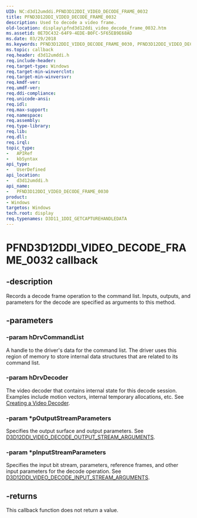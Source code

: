 ```yaml
---
UID: NC:d3d12umddi.PFND3D12DDI_VIDEO_DECODE_FRAME_0032
title: PFND3D12DDI_VIDEO_DECODE_FRAME_0032
description: Used to decode a video frame.
old-location: display\pfnd3d12ddi_video_decode_frame_0032.htm
ms.assetid: 0E7DC432-64F9-4EDE-B0FC-5F65EB9E68AD
ms.date: 03/29/2018
ms.keywords: PFND3D12DDI_VIDEO_DECODE_FRAME_0030, PFND3D12DDI_VIDEO_DECODE_FRAME_0030 callback function [Display Devices], d3d12umddi/PFND3D12DDI_VIDEO_DECODE_FRAME_0030, display.pfnd3d12ddi_video_decode_frame_0032
ms.topic: callback
req.header: d3d12umddi.h
req.include-header:
req.target-type: Windows
req.target-min-winverclnt:
req.target-min-winversvr:
req.kmdf-ver:
req.umdf-ver:
req.ddi-compliance:
req.unicode-ansi:
req.idl:
req.max-support:
req.namespace:
req.assembly:
req.type-library:
req.lib:
req.dll:
req.irql:
topic_type:
-	APIRef
-	kbSyntax
api_type:
-	UserDefined
api_location:
-	d3d12umddi.h
api_name:
-	PFND3D12DDI_VIDEO_DECODE_FRAME_0030
product:
- Windows
targetos: Windows
tech.root: display
req.typenames: D3D11_1DDI_GETCAPTUREHANDLEDATA
---
```


# PFND3D12DDI_VIDEO_DECODE_FRAME_0032 callback


## -description


Records a decode frame operation to the command list.  Inputs, outputs, and parameters for the decode are specified as arguments to this method.


## -parameters




### -param hDrvCommandList

A handle to the driver's data for the command list. The driver uses this region of memory to store internal data structures that are related to its command list.


### -param hDrvDecoder

The video decoder that contains internal state for this decode session.  Examples include motion vectors, internal temporary allocations, etc.  See [Creating a Video Decoder](https://docs.microsoft.com/windows-hardware/drivers/display/creating-a-video-decode-device).


### -param *pOutputStreamParameters

Specifies the output surface and output parameters. See [D3D12DDI_VIDEO_DECODE_OUTPUT_STREAM_ARGUMENTS](ns-d3d12umddi-d3d12ddi_video_decode_output_stream_arguments_0021.md).


### -param *pInputStreamParameters

Specifies the input bit stream, parameters, reference frames, and other input parameters for the decode operation.  See [D3D12DDI_VIDEO_DECODE_INPUT_STREAM_ARGUMENTS](ns-d3d12umddi-d3d12ddi_video_decode_input_stream_arguments_0032.md).



## -returns



This callback function does not return a value.



